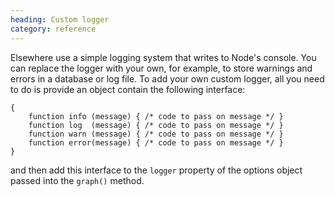 ```yaml
--- 
heading: Custom logger
category: reference
---
```


Elsewhere use a simple logging system that writes to Node's console. You can replace the logger with your own, for example, to store warnings and errors in a database or log file. To add your own custom logger, all you need to do is provide an object contain the following interface:

	{
	    function info (message) { /* code to pass on message */ }
	    function log  (message) { /* code to pass on message */ }
	    function warn (message) { /* code to pass on message */ }
	    function error(message) { /* code to pass on message */ }
	}

and then add this interface to the `logger` property of the options object passed into the `graph()` method.
